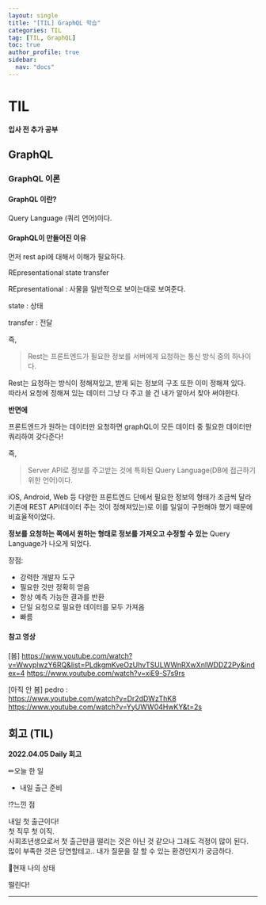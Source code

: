 ```yaml
---
layout: single
title: "[TIL] GraphQL 학습"
categories: TIL
tag: [TIL, GraphQL]
toc: true
author_profile: true
sidebar:
  nav: "docs"
---
```


# TIL

**입사 전 추가 공부**

## GraphQL

### GraphQL 이론

#### GraphQL 이란?

Query Language (쿼리 언어)이다.

#### GraphQL이 만들어진 이유

먼저 rest api에 대해서 이해가 필요하다.

REpresentational state transfer

REpresentational : 사물을 일반적으로 보이는대로 보여준다.

state : 상태

transfer : 전달

즉,

> Rest는 프론트엔드가 필요한 정보를 서버에게 요청하는 통신 방식 중의 하나이다.

Rest는 요청하는 방식이 정해져있고, 받게 되는 정보의 구조 또한 이미 정해져 있다.  
따라서 요청에 정해져 있는 데이터 그냥 다 주고 쓸 건 내가 알아서 찾아 써야한다.

**반면에**

프론트엔드가 원하는 데이터만 요청하면 graphQL이 모든 데이터 중 필요한 데이터만 쿼리하여 갖다준다!

즉,

> Server API로 정보를 주고받는 것에 특화된 Query Language(DB에 접근하기 위한 언어)이다.

iOS, Android, Web 등 다양한 프론트엔드 단에서 필요한 정보의 형태가 조금씩 달라  
기존에 REST API(데이터 주는 것이 정해져있는)로 이를 일일이 구현해야 했기 때문에 비효율적이었다.

**정보를 요청하는 쪽에서 원하는 형태로 정보를 가져오고 수정할 수 있는** Query Language가 나오게 되었다.

장점:

- 강력한 개발자 도구
- 필요한 것만 정확히 얻음
- 항상 예측 가능한 결과를 반환
- 단일 요청으로 필요한 데이터를 모두 가져옴
- 빠름

#### 참고 영상

[봄]
<https://www.youtube.com/watch?v=WwyplwzY6RQ&list=PLdkgmKveOzUhvTSULWWnRXwXnlWDDZ2Py&index=4>
<https://www.youtube.com/watch?v=xiE9-S7s9rs>

[아직 안 봄]
pedro :  
<https://www.youtube.com/watch?v=Dr2dDWzThK8>
<https://www.youtube.com/watch?v=YyUWW04HwKY&t=2s>

## 회고 (TIL)

**2022.04.05 Daily 회고**

✏오늘 한 일

- 내일 출근 준비

⁉느낀 점

내일 첫 출근이다!  
첫 직무 첫 이직.  
사회초년생으로서 첫 출근만큼 떨리는 것은 아닌 것 같으나 그래도 걱정이 많이 된다.  
많이 부족한 것은 당연할테고.. 내가 질문을 잘 할 수 있는 환경인지가 궁금하다.

🎃현재 나의 상태

떨린다!

<hr>
